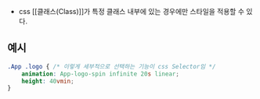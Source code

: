- css [[클래스(Class)]]가 특정 클래스 내부에 있는 경우에만 스타일을 적용할 수 있다.

## 예시
```css
.App .logo { /* 이렇게 세부적으로 선택하는 기능이 css Selector임 */
	animation: App-logo-spin infinite 20s linear;
	height: 40vmin;
}
```
